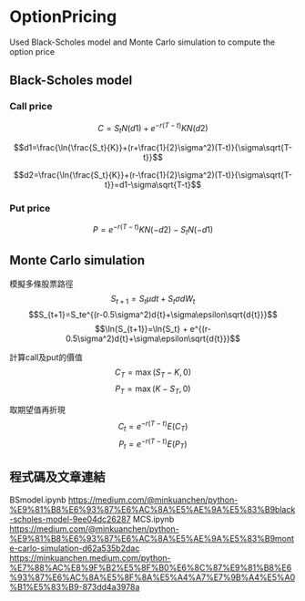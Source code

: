 # OptionPricing
Used Black-Scholes model and Monte Carlo simulation to compute the option price

## Black-Scholes model

### Call price
$$C=S_tN(d1)+e^{-r(T-t)}KN(d2)$$

$$d1=\frac{\ln{\frac{S_t}{K}}+(r+\frac{1}{2}\sigma^2)(T-t)}{\sigma\sqrt{T-t}}$$

$$d2=\frac{\ln{\frac{S_t}{K}}+(r-\frac{1}{2}\sigma^2)(T-t)}{\sigma\sqrt{T-t}}=d1-\sigma\sqrt{T-t}$$

### Put price
$$P=e^{-r(T-t)}KN(-d2)-S_tN(-d1)$$

## Monte Carlo simulation
模擬多條股票路徑
$$S_{t+1}=S_t \mu dt + S_t \sigma dW_t$$
$$S_{t+1}=S_te^{(r-0.5\sigma^2)d{t}+\sigma\epsilon\sqrt{d{t}}}$$
$$\ln{S_{t+1}}=\ln{S_t} + e^{(r-0.5\sigma^2)d{t}+\sigma\epsilon\sqrt{d{t}}}$$

計算call及put的價值
$$C_T=\max(S_T-K,0)$$ 
$$P_T=\max(K-S_T,0)$$

取期望值再折現
$$C_t=e^{-r(T-t)}E(C_T)$$
$$P_t=e^{-r(T-t)}E(P_T)$$

## 程式碼及文章連結
BSmodel.ipynb https://medium.com/@minkuanchen/python-%E9%81%B8%E6%93%87%E6%AC%8A%E5%AE%9A%E5%83%B9black-scholes-model-9ee04dc26287
MCS.ipynb https://medium.com/@minkuanchen/python-%E9%81%B8%E6%93%87%E6%AC%8A%E5%AE%9A%E5%83%B9monte-carlo-simulation-d62a535b2dac
https://minkuanchen.medium.com/python-%E7%88%AC%E8%9F%B2%E5%8F%B0%E6%8C%87%E9%81%B8%E6%93%87%E6%AC%8A%E5%8F%8A%E5%A4%A7%E7%9B%A4%E5%A0%B1%E5%83%B9-873dd4a3978a
